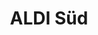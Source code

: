---
title: "ALDI Süd"
url: /frankfurt-am-main/aldi-sued-victor-slotosch-strasse/
shop: Supermarkt
---